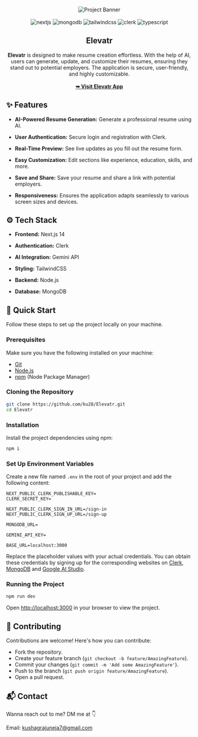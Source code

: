 <div align="center">
  <br />
    <img src="https://i.postimg.cc/xnTr6TCb/Elevatr.png" alt="Project Banner">
  <br />
  <br />

  <div>
    <img src="https://img.shields.io/badge/-Next_JS-black?style=for-the-badge&logoColor=white&logo=nextdotjs&color=393D72" alt="nextjs" />
    <img src="https://img.shields.io/badge/-MongoDB-black?style=for-the-badge&logoColor=white&logo=mongodb&color=1FAD58" alt="mongodb" />
    <img src="https://img.shields.io/badge/-Tailwind_CSS-black?style=for-the-badge&logoColor=white&logo=tailwindcss&color=3FBFF8" alt="tailwindcss" />
    <img src="https://img.shields.io/badge/-Clerk-black?style=for-the-badge&logoColor=white&logo=clerk&color=7C3AFF" alt="clerk" />
    <img src="https://img.shields.io/badge/-Typescript-black?style=for-the-badge&logoColor=white&logo=typescript&color=387CC8" alt="typescript" />
  </div>

  <h2 align="center">Elevatr</h2>

  <div align="center">
     <b>Elevatr</b> is designed to make resume creation effortless. With the help of AI, users can generate, update, and customize their resumes, ensuring they stand out to potential employers. The application is secure, user-friendly, and highly customizable.
  </div>
  <br />
  <a href="https://resume-ai-app.vercel.app/"><strong>➥ Visit Elevatr App</strong></a>
</div>

## <a name="features">✨ Features</a>

- **AI-Powered Resume Generation:** Generate a professional resume using AI.

- **User Authentication:** Secure login and registration with Clerk.

- **Real-Time Preview:** See live updates as you fill out the resume form.

- **Easy Customization:** Edit sections like experience, education, skills, and more.

- **Save and Share:** Save your resume and share a link with potential employers.

- **Responsiveness:** Ensures the application adapts seamlessly to various screen sizes and devices.

## <a name="tech-stack">⚙️ Tech Stack</a>

- **Frontend:** Next.js 14

- **Authentication:** Clerk

- **AI Integration:** Gemini API

- **Styling:** TailwindCSS

- **Backend:** Node.js

- **Database:** MongoDB

## <a name="quick-start">🚀 Quick Start</a>

Follow these steps to set up the project locally on your machine.

### Prerequisites

Make sure you have the following installed on your machine:

- [Git](https://git-scm.com/)
- [Node.js](https://nodejs.org/en)
- [npm](https://www.npmjs.com/) (Node Package Manager)

### Cloning the Repository

```bash
git clone https://github.com/ku28/Elevatr.git
cd Elevatr
```

### Installation

Install the project dependencies using npm:

```bash
npm i
```

### Set Up Environment Variables

Create a new file named `.env` in the root of your project and add the following content:

```env
NEXT_PUBLIC_CLERK_PUBLISHABLE_KEY=
CLERK_SECRET_KEY=

NEXT_PUBLIC_CLERK_SIGN_IN_URL=/sign-in
NEXT_PUBLIC_CLERK_SIGN_UP_URL=/sign-up

MONGODB_URL=

GEMINI_API_KEY=

BASE_URL=localhost:3000
```

Replace the placeholder values with your actual credentials. You can obtain these credentials by signing up for the corresponding websites on [Clerk](https://clerk.com/), [MongoDB](https://mongodb.com/) and [Google AI Studio](https://aistudio.google.com/app/apikey). 

### Running the Project

```bash
npm run dev
```

Open [http://localhost:3000](http://localhost:3000) in your browser to view the project.

## 🤝 Contributing

Contributions are welcome! Here's how you can contribute:

- Fork the repository.
- Create your feature branch (`git checkout -b feature/AmazingFeature`).
- Commit your changes (`git commit -m 'Add some AmazingFeature'`).
- Push to the branch (`git push origin feature/AmazingFeature`).
- Open a pull request.

## 📬 Contact

Wanna reach out to me? DM me at 👇

Email: kushagrajuneja7@gmail.com
